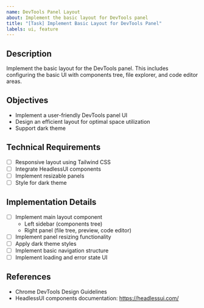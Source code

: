 ```yaml
---
name: DevTools Panel Layout
about: Implement the basic layout for DevTools panel
title: "[Task] Implement Basic Layout for DevTools Panel"
labels: ui, feature
---
```


## Description
Implement the basic layout for the DevTools panel. This includes configuring the basic UI with components tree, file explorer, and code editor areas.

## Objectives
- Implement a user-friendly DevTools panel UI
- Design an efficient layout for optimal space utilization
- Support dark theme

## Technical Requirements
- [ ] Responsive layout using Tailwind CSS
- [ ] Integrate HeadlessUI components
- [ ] Implement resizable panels
- [ ] Style for dark theme

## Implementation Details
- [ ] Implement main layout component
  - Left sidebar (components tree)
  - Right panel (file tree, preview, code editor)
- [ ] Implement panel resizing functionality
- [ ] Apply dark theme styles
- [ ] Implement basic navigation structure
- [ ] Implement loading and error state UI

## References
- Chrome DevTools Design Guidelines
- HeadlessUI components documentation: https://headlessui.com/